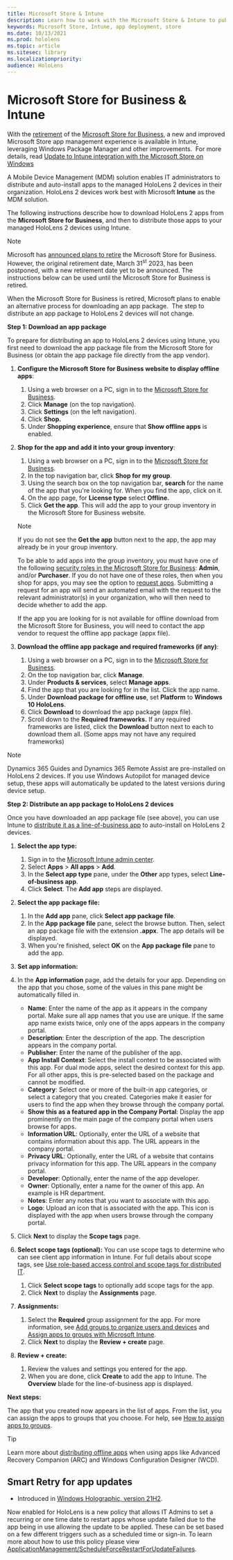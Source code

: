 ```yaml
---
title: Microsoft Store & Intune
description: Learn how to work with the Microsoft Store & Intune to publish your mixed reality applications to your business. 
keywords: Microsoft Store, Intune, app deployment, store
ms.date: 10/13/2021
ms.prod: hololens
ms.topic: article
ms.sitesec: library
ms.localizationpriority:
audience: HoloLens
---
```


# Microsoft Store for Business & Intune

With the [retirement](https://techcommunity.microsoft.com/t5/intune-customer-success/adding-your-microsoft-store-for-business-and-education-apps-to/ba-p/3788506) of the [Microsoft Store for Business](/microsoft-store/microsoft-store-for-business-overview), a new and improved Microsoft Store app management experience is available in Intune, leveraging Windows Package Manager and other improvements.  For more details, read [Update to Intune integration with the Microsoft Store on Windows](https://techcommunity.microsoft.com/t5/windows-it-pro-blog/update-to-intune-integration-with-the-microsoft-store-on-windows/ba-p/3585077)

A Mobile Device Management (MDM) solution enables IT administrators to distribute and auto-install apps to the managed HoloLens 2 devices in their organization. HoloLens 2 devices work best with Microsoft __Intune__ as the MDM solution.

The following instructions describe how to download HoloLens 2 apps from the __Microsoft Store for Business__, and then to distribute those apps to your managed HoloLens 2 devices using Intune.

> [!Note]
> Microsoft has [announced plans to retire](https://techcommunity.microsoft.com/t5/windows-it-pro-blog/support-tip-microsoft-store-for-business-retirement-and-windows/ba-p/3662691) the Microsoft Store for Business.   However, the original retirement date, March 31<sup>st</sup> 2023, has been postponed, with a new retirement date yet to be announced. The instructions below can be used until the Microsoft Store for Business is retired.
>
> When the Microsoft Store for Business is retired, Microsoft plans to enable an alternative process for downloading an app package.  The step to distribute an app package to HoloLens 2 devices will not change.


__Step 1: Download an app package__

To prepare for distributing an app to HoloLens 2 devices using Intune, you first need to download the app package file from the Microsoft Store for Business (or obtain the app package file directly from the app vendor).

1. __Configure the Microsoft Store for Business website to display offline apps__:   
    1. Using a web browser on a PC, sign in to the [Microsoft Store for Business](https://businessstore.microsoft.com/).
    1. Click __Manage__ (on the top navigation).
    1. Click __Settings__ (on the left navigation).
    1. Click __Shop.__
   1. Under __Shopping experience__, ensure that __Show offline apps__ is enabled.

1. __Shop for the app and add it into your group inventory__:   
    1. Using a web browser on a PC, sign in to the [Microsoft Store for Business](https://businessstore.microsoft.com/).
    1. In the top navigation bar, click __Shop for my group__.
    1. Using the search box on the top navigation bar, __search__ for the name of the app that you're looking for. When you find the app, click on it.
    1. On the app page, for __License type__ select __Offline.__
    1. Click __Get the app__. This will add the app to your group inventory in the Microsoft Store for Business website.

    > [!NOTE]
    > If you do not see the **Get the app** button next to the app, the app may already be in your group inventory.
    >
    > To be able to add apps into the group inventory, you must have one of the following [security roles in the Microsoft Store for Business](/microsoft-store/roles-and-permissions-microsoft-store-for-business): **Admin**, and/or **Purchaser**. If you do not have one of these roles, then when you shop for apps, you may see the option to [request apps](/microsoft-store/acquire-apps-microsoft-store-for-business). Submitting a request for an app will send an automated email with the request to the relevant administrator(s) in your organization, who will then need to decide whether to add the app.
    >
    > If the app you are looking for is not available for offline download from the Microsoft Store for Business, you will need to contact the app vendor to request the offline app package (appx file).

1. __Download the offline app package and required frameworks (if any)__:   
    1. Using a web browser on a PC, sign in to the [Microsoft Store for Business](https://businessstore.microsoft.com/).
    1. On the top navigation bar, click __Manage__.
    1. Under __Products & services__, select __Manage apps__.
    1. Find the app that you are looking for in the list. Click the app name.
    1. Under __Download package for offline use__, set __Platform__ to __Windows 10 HoloLens__.
    1. Click __Download__ to download the app package (appx file).
    1. Scroll down to the __Required frameworks.__ If any required frameworks are listed, click the __Download__ button next to each to download them all. (Some apps may not have any required frameworks)

> [!NOTE]
> Dynamics 365 Guides and Dynamics 365 Remote Assist are pre-installed on HoloLens 2 devices. If you use Windows Autopilot for managed device setup, these apps will automatically be updated to the latest versions during device setup.

__Step 2: Distribute an app package to HoloLens 2 devices__

Once you have downloaded an app package file (see above), you can use Intune to [distribute it as a line-of-business app](/mem/intune/apps/lob-apps-windows) to auto-install on HoloLens 2 devices.

1. __Select the app type:__
    1. Sign in to the [Microsoft Intune admin center](https://go.microsoft.com/fwlink/?linkid=2109431).
    1. Select __Apps__ > __All apps__ > __Add__.
    1. In the __Select app type__ pane, under the __Other__ app types, select __Line-of-business app__.
    1. Click __Select__. The __Add app__ steps are displayed.

1. __Select the app package file:__
    1. In the __Add app__ pane, click __Select app package file__.
    1. In the __App package file__ pane, select the browse button. Then, select an app package file with the extension __.appx__. The app details will be displayed.
    1. When you're finished, select __OK__ on the __App package file__ pane to add the app.

1. __Set app information:__

1. In the __App information__ page, add the details for your app. Depending on the app that you chose, some of the values in this pane might be automatically filled in.

   - __Name__: Enter the name of the app as it appears in the company portal. Make sure all app names that you use are unique. If the same app name exists twice, only one of the apps appears in the company portal.
   - __Description__: Enter the description of the app. The description appears in the company portal.
   - __Publisher__: Enter the name of the publisher of the app.
   - __App Install Context__: Select the install context to be associated with this app. For dual mode apps, select the desired context for this app. For all other apps, this is pre-selected based on the package and cannot be modified.
   - __Category__: Select one or more of the built-in app categories, or select a category that you created. Categories make it easier for users to find the app when they browse through the company portal.
   - __Show this as a featured app in the Company Portal__: Display the app prominently on the main page of the company portal when users browse for apps.
   - __Information URL__: Optionally, enter the URL of a website that contains information about this app. The URL appears in the company portal.
   - __Privacy URL__: Optionally, enter the URL of a website that contains privacy information for this app. The URL appears in the company portal.
   - __Developer__: Optionally, enter the name of the app developer.
   - __Owner__: Optionally, enter a name for the owner of this app. An example is HR department.
   - __Notes__: Enter any notes that you want to associate with this app.
   - __Logo__: Upload an icon that is associated with the app. This icon is displayed with the app when users browse through the company portal.

1. Click __Next__ to display the __Scope tags__ page.

1. __Select scope tags (optional):__ You can use scope tags to determine who can see client app information in Intune. For full details about scope tags, see [Use role-based access control and scope tags for distributed IT](/mem/intune/fundamentals/scope-tags).
    1. Click __Select scope tags__ to optionally add scope tags for the app.
    1. Click __Next__ to display the __Assignments__ page.

1. __Assignments:__
    1. Select the __Required__ group assignment for the app. For more information, see [Add groups to organize users and devices](/mem/intune/fundamentals/groups-add) and [Assign apps to groups with Microsoft Intune](/mem/intune/apps/apps-deploy).
    1. Click __Next__ to display the __Review + create__ page.

1. __Review + create:__
    1. Review the values and settings you entered for the app.
    1. When you are done, click __Create__ to add the app to Intune.
The __Overview__ blade for the line-of-business app is displayed.


__Next steps:__

The app that you created now appears in the list of apps. From the list, you can assign the apps to groups that you choose. For help, see [How to assign apps to groups](/mem/intune/apps/apps-deploy).

> [!Tip]
> Learn more about [distributing offline apps](/microsoft-store/distribute-offline-apps) when using apps like Advanced Recovery Companion (ARC) and Windows Configuration Designer (WCD).

## Smart Retry for app updates

- Introduced in [Windows Holographic, version 21H2](hololens-release-notes.md#windows-holographic-version-21h2).

Now enabled for HoloLens is a new policy that allows IT Admins to set a recurring or one time date to restart apps whose update failed due to the app being in use allowing the update to be applied. These can be set based on a few different triggers such as a scheduled time or sign-in. To learn more about how to use this policy please view [ApplicationManagement/ScheduleForceRestartForUpdateFailures](/windows/client-management/mdm/policy-csp-applicationmanagement#applicationmanagement-scheduleforcerestartforupdatefailures).



